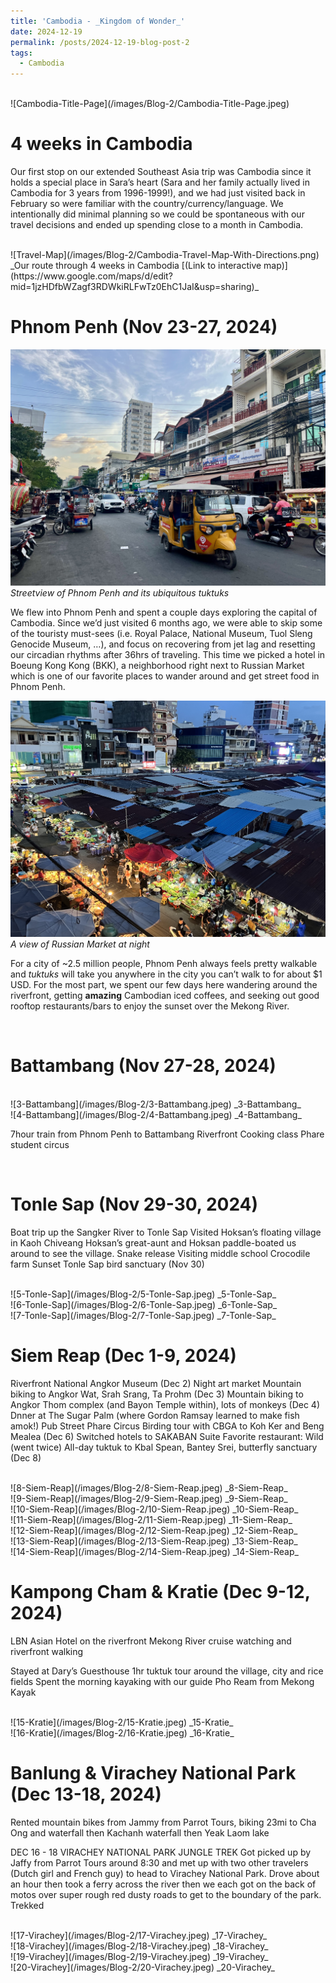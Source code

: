 ```yaml
---
title: 'Cambodia - _Kingdom of Wonder_'
date: 2024-12-19
permalink: /posts/2024-12-19-blog-post-2
tags:
  - Cambodia
---
```


<br/>
![Cambodia-Title-Page](/images/Blog-2/Cambodia-Title-Page.jpeg)
<br/>

4 weeks in Cambodia
======

Our first stop on our extended Southeast Asia trip was Cambodia since it holds a special place in Sara’s heart (Sara and her family actually lived in Cambodia for 3 years from 1996-1999!), and we had just visited back in February so were familiar with the country/currency/language. We intentionally did minimal planning so we could be spontaneous with our travel decisions and ended up spending close to a month in Cambodia.

<br/>
![Travel-Map](/images/Blog-2/Cambodia-Travel-Map-With-Directions.png)
_Our route through 4 weeks in Cambodia [(Link to interactive map)](https://www.google.com/maps/d/edit?mid=1jzHDfbWZagf3RDWkiRLFwTz0EhC1JaI&usp=sharing)_

<br/>


Phnom Penh (Nov 23-27, 2024)
======

![1-Phnom-Penh](/images/Blog-2/1-Phnom-Penh.jpeg)
_Streetview of Phnom Penh and its ubiquitous tuktuks_

We flew into Phnom Penh and spent a couple days exploring the capital of Cambodia. Since we’d just visited 6 months ago, we were able to skip some of the touristy must-sees (i.e. Royal Palace, National Museum, Tuol Sleng Genocide Museum, …), and focus on recovering from jet lag and resetting our circadian rhythms after 36hrs of traveling. This time we picked a hotel in Boeung Kong Kong (BKK), a neighborhood right next to Russian Market which is one of our favorite places to wander around and get street food in Phnom Penh.

![2-Phnom-Penh](/images/Blog-2/2-Phnom-Penh.jpeg)
_A view of Russian Market at night_

For a city of ~2.5 million people, Phnom Penh always feels pretty walkable and _tuktuks_ will take you anywhere in the city you can’t walk to for about $1 USD. For the most part, we spent our few days here wandering around the riverfront, getting **amazing** Cambodian iced coffees, and seeking out good rooftop restaurants/bars to enjoy the sunset over the Mekong River. 

<br/>


Battambang (Nov 27-28, 2024)
======


<br/>
![3-Battambang](/images/Blog-2/3-Battambang.jpeg)
_3-Battambang_

<br/>
![4-Battambang](/images/Blog-2/4-Battambang.jpeg)
_4-Battambang_


7hour train from Phnom Penh to Battambang
Riverfront
Cooking class
Phare student circus 

<br/>

Tonle Sap (Nov 29-30, 2024)
======
Boat trip up the Sangker River to Tonle Sap
Visited Hoksan’s floating village in Kaoh Chiveang
Hoksan’s great-aunt and Hoksan paddle-boated us around to see the village. 
Snake release
Visiting middle school
Crocodile farm
Sunset
Tonle Sap bird sanctuary (Nov 30)

<br/>
![5-Tonle-Sap](/images/Blog-2/5-Tonle-Sap.jpeg)
_5-Tonle-Sap_

<br/>
![6-Tonle-Sap](/images/Blog-2/6-Tonle-Sap.jpeg)
_6-Tonle-Sap_

<br/>
![7-Tonle-Sap](/images/Blog-2/7-Tonle-Sap.jpeg)
_7-Tonle-Sap_

Siem Reap (Dec 1-9, 2024)
======
Riverfront
National Angkor Museum (Dec 2) 
Night art market
Mountain biking to Angkor Wat, Srah Srang, Ta Prohm (Dec 3)
Mountain biking to Angkor Thom complex (and Bayon Temple within), lots of monkeys (Dec 4)
Dnner at The Sugar Palm (where Gordon Ramsay learned to make fish amok!)
Pub Street
Phare Circus
Birding tour with CBGA to Koh Ker and Beng Mealea (Dec 6)
Switched hotels to SAKABAN Suite
Favorite restaurant: Wild (went twice)
All-day tuktuk to Kbal Spean, Bantey Srei, butterfly sanctuary (Dec 8)

<br/>
![8-Siem-Reap](/images/Blog-2/8-Siem-Reap.jpeg)
_8-Siem-Reap_

<br/>
![9-Siem-Reap](/images/Blog-2/9-Siem-Reap.jpeg)
_9-Siem-Reap_

<br/>
![10-Siem-Reap](/images/Blog-2/10-Siem-Reap.jpeg)
_10-Siem-Reap_

<br/>
![11-Siem-Reap](/images/Blog-2/11-Siem-Reap.jpeg)
_11-Siem-Reap_

<br/>
![12-Siem-Reap](/images/Blog-2/12-Siem-Reap.jpeg)
_12-Siem-Reap_

<br/>
![13-Siem-Reap](/images/Blog-2/13-Siem-Reap.jpeg)
_13-Siem-Reap_

<br/>
![14-Siem-Reap](/images/Blog-2/14-Siem-Reap.jpeg)
_14-Siem-Reap_


Kampong Cham & Kratie (Dec 9-12, 2024)
======

LBN Asian Hotel on the riverfront
Mekong River cruise watching and riverfront walking 

Stayed at Dary’s Guesthouse
1hr tuktuk tour around the village, city and rice fields
Spent the morning kayaking with our guide Pho Ream from Mekong Kayak

<br/>
![15-Kratie](/images/Blog-2/15-Kratie.jpeg)
_15-Kratie_

<br/>
![16-Kratie](/images/Blog-2/16-Kratie.jpeg)
_16-Kratie_


Banlung & Virachey National Park (Dec 13-18, 2024)
======
Rented mountain bikes from Jammy from Parrot Tours, biking 23mi to Cha Ong and waterfall then Kachanh waterfall then Yeak Laom lake

DEC 16 - 18 VIRACHEY NATIONAL PARK JUNGLE TREK
Got picked up by Jaffy from Parrot Tours around 8:30 and met up with two other travelers (Dutch girl and French guy) to head to Virachey National Park. Drove about an hour then took a ferry across the river then we each got on the back of motos over super rough red dusty roads to get to the boundary of the park. Trekked

<br/>
![17-Virachey](/images/Blog-2/17-Virachey.jpeg)
_17-Virachey_

<br/>
![18-Virachey](/images/Blog-2/18-Virachey.jpeg)
_18-Virachey_

<br/>
![19-Virachey](/images/Blog-2/19-Virachey.jpeg)
_19-Virachey_

<br/>
![20-Virachey](/images/Blog-2/20-Virachey.jpeg)
_20-Virachey_




